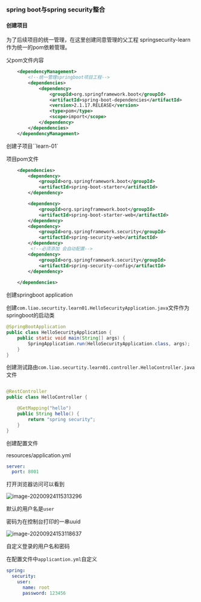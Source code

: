 ### spring boot与spring security整合



#### 创建项目

为了后续项目的统一管理，在这里创建同意管理的父工程 springsecurity-learn 作为统一的pom依赖管理。

父pom文件内容

```xml
    <dependencyManagement>
        <!--统一管理springboot项目工程-->
        <dependencies>
            <dependency>
                <groupId>org.springframework.boot</groupId>
                <artifactId>spring-boot-dependencies</artifactId>
                <version>2.1.17.RELEASE</version>
                <type>pom</type>
                <scope>import</scope>
            </dependency>
        </dependencies>
    </dependencyManagement>
```





创建子项目``learn-01`

项目pom文件

```xml
    <dependencies>
        <dependency>
            <groupId>org.springframework.boot</groupId>
            <artifactId>spring-boot-starter</artifactId>
        </dependency>

        <dependency>
            <groupId>org.springframework.boot</groupId>
            <artifactId>spring-boot-starter-web</artifactId>
        </dependency>
        <dependency>
            <groupId>org.springframework.security</groupId>
            <artifactId>spring-security-web</artifactId>
        </dependency>
         <!--必须添加 会自动配置-->
        <dependency>
            <groupId>org.springframework.security</groupId>
            <artifactId>spring-security-config</artifactId>
        </dependency>
       
    </dependencies>

```



创建springboot application

创建`com.liao.securtity.learn01.HelloSecurityApplication.java`文件作为springboot的启动类

```java
@SpringBootApplication
public class HelloSecurityApplication {
    public static void main(String[] args) {
        SpringApplication.run(HelloSecurityApplication.class, args);
    }
}
```



创建测试路由`com.liao.securtity.learn01.controller.HelloController.java`文件

```java

@RestController
public class HelloController {

    @GetMapping("hello")
    public String hello() {
        return "spring security";
    }
}
```



创建配置文件

resources/application.yml

```yml
server:
  port: 8001
```

打开浏览器访问可以看到

![image-20200924115313296](D:\MarkDown\Java\spring-security\spring-security书籍\img\image-20200924115313296.png)



默认的用户名是`user`

密码为在控制台打印的一串uuid

![image-20200924153118637](D:\MarkDown\Java\spring-security\spring-security书籍\img\image-20200924153118637.png)





自定义登录的用户名和密码

在配置文件中`applicantion.yml`自定义

```yml
spring:
  security:
    user:
      name: root
      password: 123456
```















